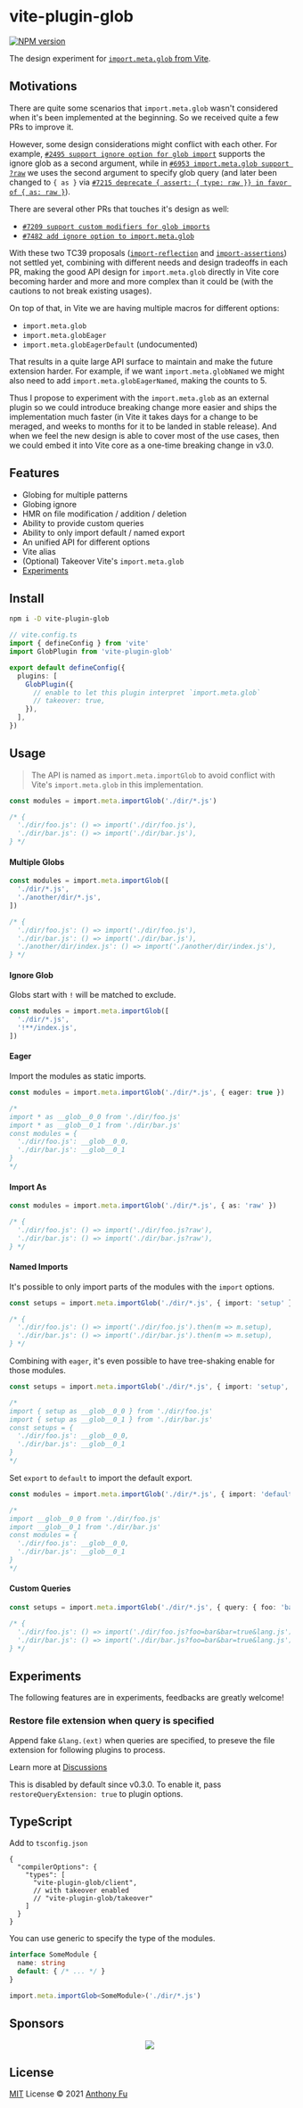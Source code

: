 # vite-plugin-glob

[![NPM version](https://img.shields.io/npm/v/vite-plugin-glob?color=a1b858&label=)](https://www.npmjs.com/package/vite-plugin-glob)

The design experiment for [`import.meta.glob` from Vite](https://vitejs.dev/guide/features.html#glob-import).

## Motivations

There are quite some scenarios that `import.meta.glob` wasn't considered when it's been implemented at the beginning. So we received quite a few PRs to improve it.

However, some design considerations might conflict with each other. For example, [`#2495 support ignore option for glob import`](https://github.com/vitejs/vite/pull/2495) supports the ignore glob as a second argument, while in [`#6953 import.meta.glob support ?raw`](https://github.com/vitejs/vite/pull/6953) we uses the second argument to specify glob query (and later been changed to `{ as }` via [`#7215 deprecate { assert: { type: raw }} in favor of { as: raw }`](https://github.com/vitejs/vite/pull/7215)).

There are several other PRs that touches it's design as well:

- [`#7209 support custom modifiers for glob imports`](https://github.com/vitejs/vite/pull/7209)
- [`#7482 add ignore option to import.meta.glob`](https://github.com/vitejs/vite/pull/7482)

With these two TC39 proposals ([`import-reflection`](https://github.com/tc39/proposal-import-reflection) and [`import-assertions`](https://github.com/tc39/proposal-import-assertions)) not settled yet, combining with different needs and design tradeoffs in each PR, making the good API design for `import.meta.glob` directly in Vite core becoming harder and more and more complex than it could be (with the cautions to not break existing usages).

On top of that, in Vite we are having multiple macros for different options:

- `import.meta.glob`
- `import.meta.globEager`
- `import.meta.globEagerDefault` (undocumented)

That results in a quite large API surface to maintain and make the future extension harder. For example, if we want `import.meta.globNamed` we might also need to add `import.meta.globEagerNamed`, making the counts to 5.

Thus I propose to experiment with the `import.meta.glob` as an external plugin so we could introduce breaking change more easier and ships the implementation much faster (in Vite it takes days for a change to be meraged, and weeks to months for it to be landed in stable release). And when we feel the new design is able to cover most of the use cases, then we could embed it into Vite core as a one-time breaking change in v3.0.

## Features

- Globing for multiple patterns
- Globing ignore
- HMR on file modification / addition / deletion
- Ability to provide custom queries
- Ability to only import default / named export
- An unified API for different options
- Vite alias
- (Optional) Takeover Vite's `import.meta.glob`
- [Experiments](#experiments)

## Install

```bash
npm i -D vite-plugin-glob
```

```ts
// vite.config.ts
import { defineConfig } from 'vite'
import GlobPlugin from 'vite-plugin-glob'

export default defineConfig({
  plugins: [
    GlobPlugin({
      // enable to let this plugin interpret `import.meta.glob`
      // takeover: true,
    }),
  ],
})
```

## Usage

> The API is named as `import.meta.importGlob` to avoid conflict with Vite's `import.meta.glob` in this implementation.

```ts
const modules = import.meta.importGlob('./dir/*.js')

/* {
  './dir/foo.js': () => import('./dir/foo.js'),
  './dir/bar.js': () => import('./dir/bar.js'),
} */
```

#### Multiple Globs

```ts
const modules = import.meta.importGlob([
  './dir/*.js',
  './another/dir/*.js',
])

/* {
  './dir/foo.js': () => import('./dir/foo.js'),
  './dir/bar.js': () => import('./dir/bar.js'),
  './another/dir/index.js': () => import('./another/dir/index.js'),
} */
```

#### Ignore Glob

Globs start with `!` will be matched to exclude.

```ts
const modules = import.meta.importGlob([
  './dir/*.js',
  '!**/index.js',
])
```

#### Eager

Import the modules as static imports.

```ts
const modules = import.meta.importGlob('./dir/*.js', { eager: true })

/*
import * as __glob__0_0 from './dir/foo.js'
import * as __glob__0_1 from './dir/bar.js'
const modules = {
  './dir/foo.js': __glob__0_0,
  './dir/bar.js': __glob__0_1
}
*/
```

#### Import As

```ts
const modules = import.meta.importGlob('./dir/*.js', { as: 'raw' })

/* {
  './dir/foo.js': () => import('./dir/foo.js?raw'),
  './dir/bar.js': () => import('./dir/bar.js?raw'),
} */
```

#### Named Imports

It's possible to only import parts of the modules with the `import` options.

```ts
const setups = import.meta.importGlob('./dir/*.js', { import: 'setup' })

/* {
  './dir/foo.js': () => import('./dir/foo.js').then(m => m.setup),
  './dir/bar.js': () => import('./dir/bar.js').then(m => m.setup),
} */
```

Combining with `eager`, it's even possible to have tree-shaking enable for those modules.

```ts
const setups = import.meta.importGlob('./dir/*.js', { import: 'setup', eager: true })

/*
import { setup as __glob__0_0 } from './dir/foo.js'
import { setup as __glob__0_1 } from './dir/bar.js'
const setups = {
  './dir/foo.js': __glob__0_0,
  './dir/bar.js': __glob__0_1
}
*/
```

Set `export` to `default` to import the default export.

```ts
const modules = import.meta.importGlob('./dir/*.js', { import: 'default', eager: true })

/*
import __glob__0_0 from './dir/foo.js'
import __glob__0_1 from './dir/bar.js'
const modules = {
  './dir/foo.js': __glob__0_0,
  './dir/bar.js': __glob__0_1
}
*/
```

#### Custom Queries

```ts
const setups = import.meta.importGlob('./dir/*.js', { query: { foo: 'bar', bar: true } })

/* {
  './dir/foo.js': () => import('./dir/foo.js?foo=bar&bar=true&lang.js').then(m => m.setup),
  './dir/bar.js': () => import('./dir/bar.js?foo=bar&bar=true&lang.js').then(m => m.setup),
} */
```

## Experiments

The following features are in experiments, feedbacks are greatly welcome!

### Restore file extension when query is specified

Append fake `&lang.(ext)` when queries are specified, to preseve the file extension for following plugins to process.

Learn more at [Discussions](https://github.com/antfu/vite-plugin-glob/pull/10)

This is disabled by default since v0.3.0. To enable it, pass `restoreQueryExtension: true` to plugin options.

## TypeScript

Add to `tsconfig.json`

<!-- eslint-skip -->

```jsonc
{
  "compilerOptions": {
    "types": [
      "vite-plugin-glob/client",
      // with takeover enabled
      // "vite-plugin-glob/takeover"
    ]
  }
}
```

You can use generic to specify the type of the modules.

```ts
interface SomeModule {
  name: string
  default: { /* ... */ }
}

import.meta.importGlob<SomeModule>('./dir/*.js')
```

## Sponsors

<p align="center">
  <a href="https://cdn.jsdelivr.net/gh/antfu/static/sponsors.svg">
    <img src='https://cdn.jsdelivr.net/gh/antfu/static/sponsors.svg'/>
  </a>
</p>

## License

[MIT](./LICENSE) License © 2021 [Anthony Fu](https://github.com/antfu)
